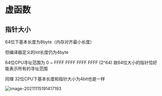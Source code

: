# 虚函数

## 指针大小

64位下基本长度为8byte（内存对齐最小长度）

但编译器定义的int长度仍为4byte

64位CPU寻址范围为 0 ~ FFFF FFFF FFFF FFFF (2^64) 故64位大小的指针恰好能表示所有的寻址范围

同理 32位CPU下基本长度和指针大小为4bit也是一样

![image-20211115191417193](C:\Users\kirito\AppData\Roaming\Typora\typora-user-images\image-20211115191417193.png)